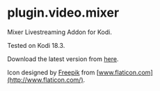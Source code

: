 # plugin.video.mixer
Mixer Livestreaming Addon for Kodi.

Tested on Kodi 18.3.

Download the latest version from [here](https://github.com/lekma/plugin.video.mixer/releases/).

Icon designed by [Freepik](https://www.flaticon.com/authors/freepik) from [www.flaticon.com](http://www.flaticon.com/).
